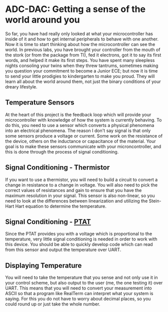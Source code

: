 # ADC-DAC: Getting a sense of the world around you
So far, you have had really only looked at what your microcontroller has inside of it and how to get internal peripherals to behave with one another. Now it is time to start thinking about how the microcontroller can see the world. In previous labs, you have brought your controller from the mouth of the stork (or from the package from TI), fed it electrons, got it to say its first words, and helped it make its first steps. You have spent many sleepless nights consoling your twins when they threw tantrums, sometimes making you question your commitment to become a Junior ECE; but now it is time to send your little prodigies to kindergarten to make you proud. They will learn all about the world around them, not just the binary conditions of your dreary lifestyle.

## Temperature Sensors
At the heart of this project is the feedback loop which will provide your microcontroller with knowledge of how the system is currently behaving. To do this, you need to use a sensor which converts a physical phenomena into an electrical phenomena. The reason I don't say signal is that only some sensors produce a voltage or current. Some work on the resistance of the device, others on the inductance or capacitance of the material. Your goal is to make these sensors communicate with your microncontroller, and this is done through the process of signal conditioning.

## Signal Conditioning - Thermistor
If you want to use a thermistor, you will need to build a circuit to convert a change in resistance to a change in voltage. You will also need to pick the correct values of resistances and gain to ensure that you have the maximum resolution in your signal. This sensor is also non-linear, so you need to look at the differences between linearization and utilizing the Stein-Hart Hart equation to determine the temperature.

## Signal Conditioning - [PTAT](https://en.wikipedia.org/wiki/Bandgap_voltage_reference)
Since the PTAT provides you with a voltage which is proportional to the temperature, very little signal conditioning is needed in order to work with this device. You should be able to quickly develop code which can read from this sensor and output the temperature over UART.

## Displaying Temperature
You will need to take the temperature that you sense and not only use it in your control scheme, but also output to the user (me, the one testing it) over UART. This means that you will need to convert your measurement into ASCII so that a program like RealTerm can interpret what your system is saying. For this you do not have to worry about decimal places, so you could round up or just take the whole number.
